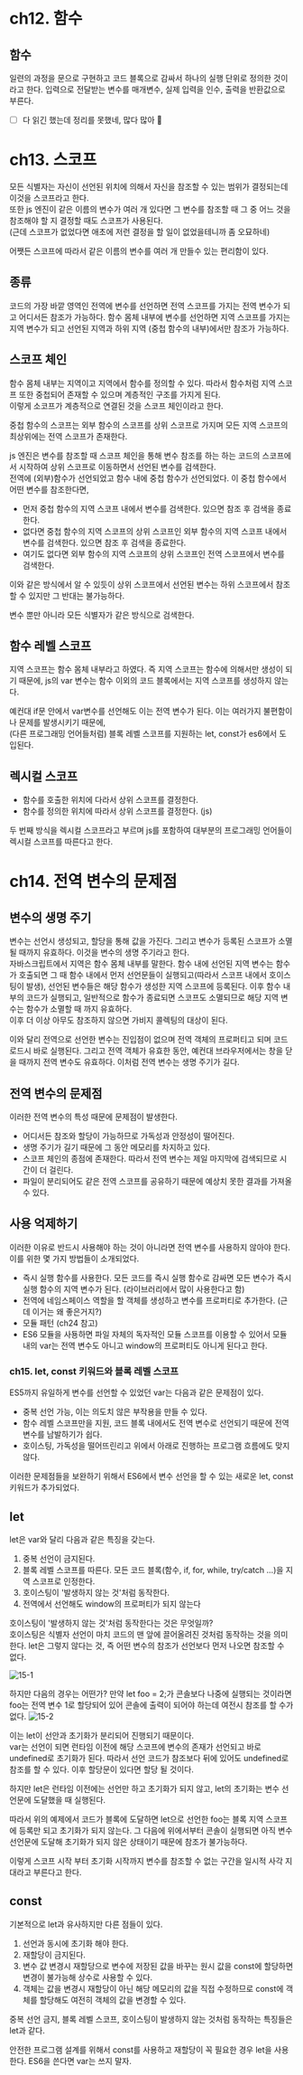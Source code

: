 # ch12. 함수

## 함수

일련의 과정을 문으로 구현하고 코드 블록으로 감싸서 하나의 실행 단위로 정의한 것이라고 한다.
입력으로 전달받는 변수를 매개변수, 실제 입력을 인수, 출력을 반환값으로 부른다.

- [ ] 다 읽긴 했는데 정리를 못했네, 많다 많아 🥵

# ch13. 스코프

모든 식별자는 자신이 선언된 위치에 의해서 자신을 참조할 수 있는 범위가 결정되는데 이것을 스코프라고 한다.  
또한 js 엔진이 같은 이름의 변수가 여러 개 있다면 그 변수를 참조할 때 그 중 어느 것을 참조해야 할 지 결정할 때도 스코프가 사용된다.  
(근데 스코프가 없었다면 애초에 저런 결정을 할 일이 없었을테니까 좀 오묘하네)

어쨋든 스코프에 따라서 같은 이름의 변수를 여러 개 만들수 있는 편리함이 있다.

## 종류

코드의 가장 바깥 영역인 전역에 변수를 선언하면 전역 스코프를 가지는 전역 변수가 되고 어디서든 참조가 가능하다.
함수 몸체 내부에 변수를 선언하면 지역 스코프를 가지는 지역 변수가 되고 선언된 지역과 하위 지역 (중첩 함수의 내부)에서만 참조가 가능하다.

## 스코프 체인

함수 몸체 내부는 지역이고 지역에서 함수를 정의할 수 있다. 따라서 함수처럼 지역 스코프 또한 중첩되어 존재할 수 있으며 계층적인 구조를 가지게 된다.  
이렇게 소코프가 계층적으로 연결된 것을 스코프 체인이라고 한다.

중첩 함수의 스코프는 외부 함수의 스코프를 상위 스코프로 가지며 모든 지역 스코프의 최상위에는 전역 스코프가 존재한다.

js 엔진은 변수를 참조할 때 스코프 체인을 통해 변수 참조를 하는 하는 코드의 스코프에서 시작하여 상위 스코프로 이동하면서 선언된 변수를 검색한다.  
전역에 (외부)함수가 선언되었고 함수 내에 중첩 함수가 선언되었다. 이 중첩 함수에서 어떤 변수를 참조한다면,

- 먼저 중첩 함수의 지역 스코프 내에서 변수를 검색한다. 있으면 참조 후 검색을 종료한다.
- 없다면 중첩 함수의 지역 스코프의 상위 스코프인 외부 함수의 지역 스코프 내에서 변수를 검색한다. 있으면 참조 후 검색을 종료한다.
- 여기도 없다면 외부 함수의 지역 스코프의 상위 스코프인 전역 스코프에서 변수를 검색한다.

이와 같은 방식에서 알 수 있듯이 상위 스코프에서 선언된 변수는 하위 스코프에서 참조할 수 있지만 그 반대는 불가능하다.

변수 뿐만 아니라 모든 식별자가 같은 방식으로 검색한다.

## 함수 레벨 스코프

지역 스코프는 함수 몸체 내부라고 하였다. 즉 지역 스코프는 함수에 의해서만 생성이 되기 때문에, js의 var 변수는 함수 이외의 코드 블록에서는 지역 스코프를 생성하지 않는다.

예컨대 if문 안에서 var변수를 선언해도 이는 전역 변수가 된다. 이는 여러가지 불편함이나 문제를 발생시키기 때문에,  
(다른 프로그래밍 언어들처럼) 블록 레벨 스코프를 지원하는 let, const가 es6에서 도입된다.

## 렉시컬 스코프

- 함수를 호출한 위치에 다라서 상위 스코프를 결정한다.
- 함수를 정의한 위치에 따라서 상위 스코프를 결정한다. (js)

두 번째 방식을 렉시컬 스코프라고 부르며 js를 포함하여 대부분의 프로그래밍 언어들이 렉시컬 스코프를 따른다고 한다.

# ch14. 전역 변수의 문제점

## 변수의 생명 주기

변수는 선언시 생성되고, 할당을 통해 값을 가진다. 그리고 변수가 등록된 스코프가 소멸될 때까지 유효하다. 이것을 변수의 생명 주기라고 한다.  
자바스크립트에서 지역은 함수 몸체 내부를 말한다. 함수 내에 선언된 지역 변수는 함수가 호출되면 그 때 함수 내에서 먼저 선언문들이 실행되고(따라서 스코프 내에서 호이스팅이 발생), 선언된 변수들은 해당 함수가 생성한 지역 스코프에 등록된다.
이후 함수 내부의 코드가 실행되고, 일반적으로 함수가 종료되면 스코프도 소멸되므로 해당 지역 변수는 함수가 소멸할 때 까지 유효하다.  
이후 더 이상 아무도 참조하지 않으면 가비지 콜렉팅의 대상이 된다.

이와 달리 전역으로 선언한 변수는 진입점이 없으며 전역 객체의 프로퍼티고 되며 코드 로드시 바로 실행된다. 그리고 전역 객체가 유효한 동안, 예컨대 브라우저에서는 창을 닫을 때까지 전역 변수도 유효하다. 이처럼 전역 변수는 생명 주기가 길다.

## 전역 변수의 문제점

이러한 전역 변수의 특성 때문에 문제점이 발생한다.

- 어디서든 참조와 할당이 가능하므로 가독성과 안정성이 떨어진다.
- 생명 주기가 길기 때문에 그 동안 메모리를 차지하고 있다.
- 스코프 체인의 종점에 존재한다. 따라서 전역 변수는 제일 마지막에 검색되므로 시간이 더 걸린다.
- 파일이 분리되어도 같은 전역 스코프를 공유하기 때문에 예상치 못한 결과를 가져올 수 있다.

## 사용 억제하기

이러한 이유로 반드시 사용해야 하는 것이 아니라면 전역 변수를 사용하지 않아야 한다. 이를 위한 몇 가지 방법들이 소개되었다.

- 즉시 실행 함수를 사용한다. 모든 코드를 즉시 실행 함수로 감싸면 모든 변수가 즉시 실행 함수의 지역 변수가 된다. (라이브러리에서 많이 사용한다고 함)
- 전역에 네임스페이스 역할을 할 객체를 생성하고 변수를 프로퍼티로 추가한다. (근데 이거는 왜 좋은거지?)
- 모듈 패턴 (ch24 참고)
- ES6 모듈을 사둉하면 파일 자체의 독자적인 모듈 스코프를 이용할 수 있어서 모듈 내의 var는 전역 변수도 아니고 window의 프로퍼티도 아니게 된다고 한다.

### ch15. let, const 키워드와 블록 레벨 스코프

ES5까지 유일하게 변수를 선언할 수 있었던 var는 다음과 같은 문제점이 있다.

- 중복 선언 가능, 이는 의도치 않은 부작용을 만들 수 있다.
- 함수 레벨 스코프만을 지원, 코드 블록 내에서도 전역 변수로 선언되기 때문에 전역 변수를 남발하기가 쉽다.
- 호이스팅, 가독성을 떨어뜨린리고 위에서 아래로 진행하는 프로그램 흐름에도 맞지 않다.

이러한 문제점들을 보완하기 위해서 ES6에서 변수 선언을 할 수 있는 새로운 let, const 키워드가 추가되었다.

## let

let은 var와 달리 다음과 같은 특징을 갖는다.

1. 중복 선언이 금지된다.
2. 블록 레벨 스코프를 따른다. 모든 코드 블록(함수, if, for, while, try/catch ...)을 지역 스코프로 인정한다.
3. 호이스팅이 '발생하지 않는 것'처럼 동작한다.
4. 전역에서 선언해도 window의 프로퍼티가 되지 않는다

호이스팅이 '발생하지 않는 것'처럼 동작한다는 것은 무엇일까?  
호이스팅은 식별자 선언이 마치 코드의 맨 앞에 끌어올려진 것처럼 동작하는 것을 의미한다.
let은 그렇지 않다는 것, 즉 어떤 변수의 참조가 선언보다 먼저 나오면 참조할 수 없다.

![15-1](img/15-1.png)

하지만 다음의 경우는 어떤가? 만약 let foo = 2;가 콘솔보다 나중에 실행되는 것이라면 foo는 전역 변수 1로 할당되어 있어 콘솔에 출력이 되어야 하는데 여전시 참조를 할 수가 없다.
![15-2](img/15-2.png)

이는 let이 선안과 초기화가 분리되어 진행되기 때문이다.  
var는 선언이 되면 런타임 이전에 해당 스코프에 변수의 존재가 선언되고 바로 undefined로 초기화가 된다. 따라서 선언 코드가 참조보다 뒤에 있어도 undefined로 참조를 할 수 있다. 이후 할당문이 있다면 할당 될 것이다.

하지만 let은 런타임 이전에는 선언만 하고 초기화가 되지 않고, let의 초기화는 변수 선언문에 도달했을 때 실행된다.

따라서 위의 예제에서 코드가 블록에 도달하면 let으로 선언한 foo는 블록 지역 스코프에 등록만 되고 초기화가 되지 않는다. 그 다음에 위에서부터 콘솔이 실행되면 아직 변수 선언문에 도달해 초기화가 되지 않은 상태이기 때문에 참조가 불가능하다.

이렇게 스코프 시작 부터 초기화 시작까지 변수를 참조할 수 없는 구간을 일시적 사각 지대라고 부른다고 한다.

## const

기본적으로 let과 유사하지만 다른 점들이 있다.

1. 선언과 동시에 초기화 해야 한다.
2. 재할당이 금지된다.
3. 변수 값 변경시 재할당으로 변수에 저장된 값을 바꾸는 원시 값을 const에 할당하면 변경이 불가능해 상수로 사용할 수 있다.
4. 객체는 값을 변경시 재할당이 아닌 해당 메모리의 값을 직접 수정하므로 const에 객체를 할당해도 여전히 객체의 값을 변경할 수 있다.

중복 선언 금지, 블록 레벨 스코프, 호이스팅이 발생하지 않는 것처럼 동작하는 특징들은 let과 같다.

안전한 프로그램 설계를 위해서 const를 사용하고 재할당이 꼭 필요한 경우 let을 사용한다. ES6을 쓴다면 var는 쓰지 말자.
